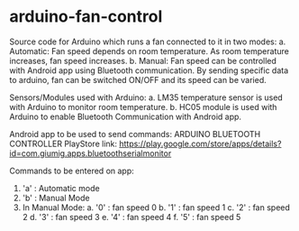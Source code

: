 # arduino-fan-control

Source code for Arduino which runs a fan connected to it in two modes:
a. Automatic: Fan speed depends on room temperature. As room temperature increases, fan speed increases.
b. Manual: Fan speed can be controlled with Android app using Bluetooth communication. By sending specific data to arduino, fan can be switched ON/OFF and its speed can be varied.

Sensors/Modules used with Arduino:
a. LM35 temperature sensor is used with Arduino to monitor room temperature.
b. HC05 module is used with Arduino to enable Bluetooth Communication with Android app.

Android app to be used to send commands: ARDUINO BLUETOOTH CONTROLLER 
PlayStore link: https://play.google.com/store/apps/details?id=com.giumig.apps.bluetoothserialmonitor

Commands to be entered on app:
1. 'a' : Automatic mode
2. 'b' : Manual Mode
3.  In Manual Mode:
a.  '0' : fan speed 0
b.  '1' : fan speed 1
c.  '2' : fan speed 2
d.  '3' : fan speed 3
e.  '4' : fan speed 4
f.  '5' : fan speed 5

  


